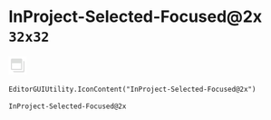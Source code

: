 # InProject-Selected-Focused@2x `32x32`
<img src="/img/InProject-Selected-Focused@2x.png" width=32 height=32>

``` CSharp
EditorGUIUtility.IconContent("InProject-Selected-Focused@2x")
```
```
InProject-Selected-Focused@2x
```
